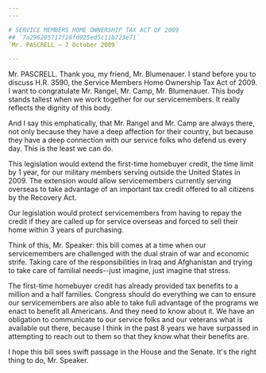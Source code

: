 ```yaml
---
---

# SERVICE MEMBERS HOME OWNERSHIP TAX ACT OF 2009
## `7a296205717f28fd925ed5c11b723e71`
`Mr. PASCRELL — 7 October 2009`

---
```



Mr. PASCRELL. Thank you, my friend, Mr. Blumenauer. I stand before 
you to discuss H.R. 3590, the Service Members Home Ownership Tax Act of 
2009. I want to congratulate Mr. Rangel, Mr. Camp, Mr. Blumenauer. This 
body stands tallest when we work together for our servicemembers. It 
really reflects the dignity of this body.

And I say this emphatically, that Mr. Rangel and Mr. Camp are always 
there, not only because they have a deep affection for their country, 
but because they have a deep connection with our service folks who 
defend us every day. This is the least we can do.

This legislation would extend the first-time homebuyer credit, the 
time limit by 1 year, for our military members serving outside the 
United States in 2009. The extension would allow servicemembers 
currently serving overseas to take advantage of an important tax credit 
offered to all citizens by the Recovery Act.

Our legislation would protect servicemembers from having to repay the 
credit if they are called up for service overseas and forced to sell 
their home within 3 years of purchasing.

Think of this, Mr. Speaker: this bill comes at a time when our 
servicemembers are challenged with the dual strain of war and economic 
strife. Taking care of the responsibilities in Iraq and Afghanistan and 
trying to take care of familial needs--just imagine, just imagine that 
stress.

The first-time homebuyer credit has already provided tax benefits to 
a million and a half families. Congress should do everything we can to 
ensure our servicemembers are also able to take full advantage of the 
programs we enact to benefit all Americans. And they need to know about 
it. We have an obligation to communicate to our service folks and our 
veterans what is available out there, because I think in the past 8 
years we have surpassed in attempting to reach out to them so that they 
know what their benefits are.

I hope this bill sees swift passage in the House and the Senate. It's 
the right thing to do, Mr. Speaker.